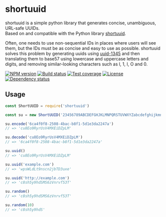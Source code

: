 # shortuuid

shortuuid is a simple python library that generates concise, unambiguous,
URL-safe UUIDs.   
Based on and compatible with the Python library
[shortuuid](https://github.com/stochastic-technologies/shortuuid).

Often, one needs to use non-sequential IDs in places where users will see them,
but the IDs must be as concise and easy to use as possible. shortuuid solves
this problem by generating uuids using [uuid-1345][] and then
translating them to base57 using lowercase and uppercase letters and digits,
and removing similar-looking characters such as l, 1, I, O and 0.

  [![NPM version][npm-img]][npm-url]
  [![Build status][travis-img]][travis-url]
  [![Test coverage][coveralls-img]][coveralls-url]
  [![License][license-img]][license-url]
  [![Dependency status][david-img]][david-url]

## Usage

```js
const ShortUUID = require('shortuuid')

const su = new ShortUUID('23456789ABCDEFGHJKLMNPQRSTUVWXYZabcdefghijkmnopqrstuvwxyz')

su.encode('6ca4f0f8-2508-4bac-b8f1-5d1e3da2247a')
// => 'cu8Eo9RyrUsV4MXEiDZpLM'

su.decode('cu8Eo9RyrUsV4MXEiDZpLM')
// => '6ca4f0f8-2508-4bac-b8f1-5d1e3da2247a'

su.uuid()
// => 'cu8Eo9RyrUsV4MXEiDZpLM'

su.uuid('example.com')
// => 'wpsWLdLt9nscn2jbTD3uxe'

su.uuid('http://example.com')
// => 'c8sh5y9hdSMS6zVnrvf53T'

su.random()
// => 'c8sh5y9hdSMS6zVnrvf53T'

su.random(10)
// => 'c8sh5y9hdS'
```

[uuid-1345]: https://github.com/scravy/uuid-1345

[npm-img]: https://img.shields.io/npm/v/shortuuid.svg?style=flat-square
[npm-url]: https://npmjs.org/package/shortuuid
[travis-img]: https://img.shields.io/travis/trekjs/shortuuid.svg?style=flat-square
[travis-url]: https://travis-ci.org/trekjs/shortuuid
[coveralls-img]: https://img.shields.io/coveralls/trekjs/shortuuid.svg?style=flat-square
[coveralls-url]: https://coveralls.io/r/trekjs/shortuuid
[license-img]: https://img.shields.io/badge/license-MIT-green.svg?style=flat-square
[license-url]: LICENSE
[david-img]: https://img.shields.io/david/trekjs/shortuuid.svg?style=flat-square
[david-url]: https://david-dm.org/trekjs/shortuuid
